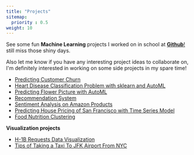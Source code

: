 ```yaml
---
title: "Projects"
sitemap:
  priority : 0.5
weight: 10
---
```

<p>See some fun <b>Machine Learning</b> projects I worked on in school at <a href="https://github.com/elaine-chenma"><b>Github</b>!</a> still miss those shiny days.

Also let me know if you have any interesting project ideas to collaborate on, I'm definitely interested in working on some side projects in my spare time!

  <ul>
  <li><a href='https://github.com/elaine-chenma/Predicting_Customer_Churn#predicting_customer_churn'>Predicting Customer Churn</a></li>  
  <li><a href='https://github.com/elaine-chenma/heart-disease-classification'>Heart Disease Classification Problem with sklearn and AutoML</a></li>
    <li><a href='https://github.com/elaine-chenma/AutoML-Picture-Classification'>Predicting Flower Picture with AutoML</a></li>
    <li><a href='https://github.com/elaine-chenma/Recommendation-System'>Recommendation System</a></li>
    <li><a href='https://github.com/elaine-chenma/NLP_Cloud'>Sentiment Analysis on Amazon Products</a></li>
    <li><a href='https://github.com/elaine-chenma/Time-Series-Prediction'>Predicting House Pricing of San Francisco with Time Series Model</a></li>
    <li><a href='https://github.com/elaine-chenma/Clustering-Food-Nutrition'>Food Nutrition Clustering</a></li>




  </ul>
</p>

<p><b>Visualization projects</b></a>

  <ul>
    <li><a href='https://github.com/elaine-chenma/H1B-Requests-Data-Visualization'>H-1B Requests Data Visualization</a></li>
    <li><a href='https://github.com/elaine-chenma/Taxi-Data-Visualization'>Tips of Taking a Taxi To JFK Airport From NYC</a></li>





  </ul>
</p>
